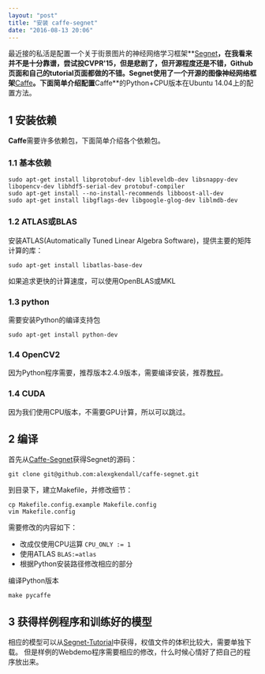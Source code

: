```yaml
---
layout: "post"
title: "安装 caffe-segnet"
date: "2016-08-13 20:06"
---
```


最近接的私活是配置一个关于街景图片的神经网络学习框架**[Segnet](http://mi.eng.cam.ac.uk/projects/segnet/)**，在我看来并不是十分靠谱，尝试投CVPR'15，但是悲剧了，但开源程度还是不错，Github页面和自己的tutorial页面都做的不错。**Segnet**使用了一个开源的图像神经网络框架**[Caffe](http://caffe.berkeleyvision.org/)**。下面简单介绍配置**Caffe**的Python+CPU版本在Ubuntu 14.04上的配置方法。

## 1 安装依赖
**Caffe**需要许多依赖包，下面简单介绍各个依赖包。

### 1.1 基本依赖
```
sudo apt-get install libprotobuf-dev libleveldb-dev libsnappy-dev libopencv-dev libhdf5-serial-dev protobuf-compiler
sudo apt-get install --no-install-recommends libboost-all-dev
sudo apt-get install libgflags-dev libgoogle-glog-dev liblmdb-dev
```

### 1.2 ATLAS或BLAS
安装ATLAS(Automatically Tuned Linear Algebra Software)，提供主要的矩阵计算的库：
```
sudo apt-get install libatlas-base-dev
```
如果追求更快的计算速度，可以使用OpenBLAS或MKL

### 1.3 python
需要安装Python的编译支持包
```
sudo apt-get install python-dev
```
### 1.4 OpenCV2
因为Python程序需要，推荐版本2.4.9版本，需要编译安装，推荐[教程](http://my.oschina.net/u/1757926/blog/293976)。

### 1.4 CUDA
因为我们使用CPU版本，不需要GPU计算，所以可以跳过。

## 2 编译
首先从[Caffe-Segnet](https://github.com/alexgkendall/caffe-segnet)获得Segnet的源码：
```
git clone git@github.com:alexgkendall/caffe-segnet.git
```
到目录下，建立Makefile，并修改细节：
```
cp Makefile.config.example Makefile.config
vim Makefile.config
```
需要修改的内容如下：

- 改成仅使用CPU运算 `CPU_ONLY := 1`
- 使用ATLAS `BLAS:=atlas`
- 根据Python安装路径修改相应的部分

编译Python版本
```
make pycaffe
```

## 3 获得样例程序和训练好的模型
相应的模型可以从[Segnet-Tutorial](https://github.com/alexgkendall/SegNet-Tutorial)中获得，权值文件的体积比较大，需要单独下载。
但是样例的Webdemo程序需要相应的修改，什么时候心情好了把自己的程序放出来。
